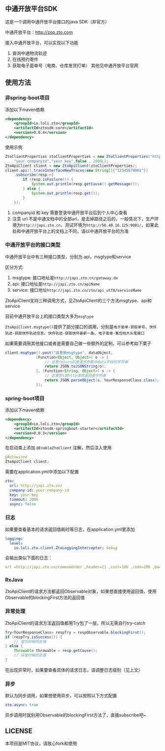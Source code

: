 ## 中通开放平台SDK
这是一个调用中通开放平台接口的java SDK（非官方）

中通开放平台：http://zop.zto.com

接入中通开放平台，可以实现以下功能
1. 查询中通物流轨迹
2. 在线预约寄件
3. 获取电子面单号（电商、仓库发货打单）
其他见中通开放平台官网

## 使用方法

### 非spring-boot项目

添加以下maven依赖
```xml
<dependency>
    <groupId>io.loli.zto</groupId>
    <artifactId>ztosdk-core</artifactId>
    <version>0.0.4</version>
</dependency>
```
使用示例
```java
ZtoClientProperties ztoClientProperties = new ZtoClientProperties("http://japi.zto.cn/",
    "your companyid","your key",false , 2000L);
ZtoApiClient client = new ZtoApiClient(ztoClientProperties);
client.api().traceInterfaceNewTraces(new String[]{"12345678901"})
    .subscribe(resp->{
        if (resp.isFailure()) {
            System.out.println(resp.getCause().getMessage());
        } else {
            System.out.println(resp.get());
        }
    });
```

1. companyid 和 key 需要登录中通开放平台后到个人中心查看
2. 注意 url 不是中通文档中的全部url，是去掉路径之后的，一般情况下，生产环境为`http://japi.zto.cn`，测试环境为`http://58.40.16.125:9001/`，如果此处和中通开放平台上的文档上不同，请以中通开放平台的为准


### 中通开放平台的接口类型
中通开放平台中有三种接口类型，分别为 api，msgtype和service

区分方式:
1. msgtype: 接口地址是`http://japi.zto.cn/gateway.do`
2. api: 接口地址是`http://japi.zto.cn/apiName`
3. service: 接口地址`http://japi.zto.cn/zto/api_utf8/serviceName`


ZtoApiClient支持三种调用方式，见ZtoApiClient的三个方法msgtype、api和service

目前中通开放平台上的接口类型大多为`msgtype`

`ZtoApiClient.msgtype()`提供了部分接口的调用，分别是`电子面单-获取单号`、`快件轨迹-获取快件轨迹信息`、`快件轨迹-获取快件最新一条`、`电子面单-集包地大头笔接口`

如果需要调用其他接口或者是需要自己做一些额外的定制，可以参考如下栗子
```java
client.msgtype().post("这里是msgtype", dataObject,
              (Function<Object, Object>) o -> {
                  // 这里return的是请求参数中data字段的字符串
                  return JSON.toJSONString(o);
              }, (Function<String, Object>) s -> {
                  // 这里的s是http请求返回值字符串
                  return JSON.parseObject(s, YourResponseClass.class);
              });
```


### spring-boot项目
添加以下maven依赖
```xml
<dependency>
    <groupId>io.loli.zto</groupId>
    <artifactId>ztosdk-springboot-starter</artifactId>
    <version>0.0.3</version>
</dependency>
```

在启动类上添加 `@EnableZtoClient` 注解，然后注入使用
```java
@Autowired
ZtoApiClient client;
```

需要在application.yml中添加以下配置
```yaml
zto:
  url: http://japi.zto.cn/
  company-id: your-company-id
  key: your-key
  timeout: 2000
  async: false
```

### 日志
如果要查看基本的请求返回值耗时等日志，在application.yml里添加
```yaml
logging:
  level:
    io.loli.zto.client.ZtoLoggingInterceptor: debug
```
会输出类似下面的日志：
```yaml
url =http://japi.zto.cn/commonOrder ,header={} ,cost=100 ,code=200 ,body=>{{}} ,response={}
```

### RxJava
ZtoApiClient的请求方法都返回Observable对象，如果想直接使用返回值，使用Observable的blockingFirst方法的返回值

### 异常处理
ZtoApiClient的请求方法返回值都用Try包了一层，所以无需自行try-catch

```java
Try<YourResponseClass> respTry = respObservable.blockingFirst();
if (respTry.isSuccess()) {
    // 成功时候的处理
} else {
    Throwable throwable = resp.getCause();
    // 异常时候的处理
}
```
在出现异常时，如果要查看具体的请求日志，请调整日志级别（见上文）

### 异步
默认为同步调用，如果想使用异步，可以按照以下方式配置

```yaml
zto.async: true
```
异步调用时就别用Observable的blockingFirst方法了，直接subscribe吧~

## LICENSE
本项目是MIT协议，请放心fork和使用
